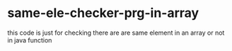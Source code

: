 # same-ele-checker-prg-in-array
this code is just for checking there are are same element in an array or not in java function 
